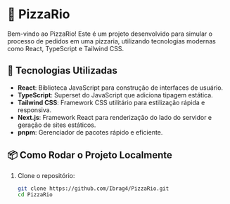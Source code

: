 # 🍕 PizzaRio

Bem-vindo ao PizzaRio! Este é um projeto desenvolvido para simular o processo de pedidos em uma pizzaria, utilizando tecnologias modernas como React, TypeScript e Tailwind CSS.

## 🚀 Tecnologias Utilizadas

- **React**: Biblioteca JavaScript para construção de interfaces de usuário.
- **TypeScript**: Superset do JavaScript que adiciona tipagem estática.
- **Tailwind CSS**: Framework CSS utilitário para estilização rápida e responsiva.
- **Next.js**: Framework React para renderização do lado do servidor e geração de sites estáticos.
- **pnpm**: Gerenciador de pacotes rápido e eficiente.

## 📦 Como Rodar o Projeto Localmente

1. Clone o repositório:

   ```bash
   git clone https://github.com/Ibrag4/PizzaRio.git
   cd PizzaRio
